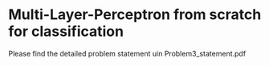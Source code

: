 # Multi-Layer-Perceptron from scratch for classification
Please find the detailed problem statement uin Problem3_statement.pdf
